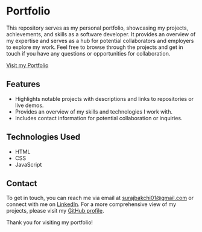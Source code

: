 # Portfolio

This repository serves as my personal portfolio, showcasing my projects, achievements, and skills as a software developer. It provides an overview of my expertise and serves as a hub for potential collaborators and employers to explore my work. Feel free to browse through the projects and get in touch if you have any questions or opportunities for collaboration.

[Visit my Portfolio](https://bakchisuraj.github.io/my_portfolio/)

## Features

- Highlights notable projects with descriptions and links to repositories or live demos.
- Provides an overview of my skills and technologies I work with.
- Includes contact information for potential collaboration or inquiries.

## Technologies Used

- HTML
- CSS
- JavaScript


## Contact

To get in touch, you can reach me via email at [surajbakchi01@gmail.com](mailto:surajbakchi01@gmail.com) or connect with me on [LinkedIn](https://www.linkedin.com/in/surajbakchi/). For a more comprehensive view of my projects, please visit my [GitHub profile](https://github.com/bakchisuraj).

Thank you for visiting my portfolio!
